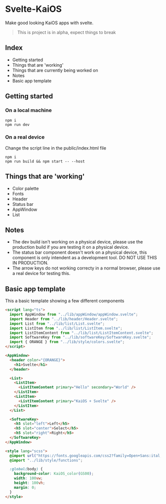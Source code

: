 # Svelte-KaiOS

Make good looking KaiOS apps with svelte.

> This is project is in alpha, expect things to break

## Index

- Getting started
- Things that are 'working'
- Things that are currently being worked on
- Notes
- Basic app template

## Getting started

### On a local machine

```
npm i
npm run dev
```

### On a real device

Change the script line in the public/index.html file

```
npm i
npm run build && npm start -- --host
```

## Things that are 'working'

- Color palette
- Fonts
- Header
- Status bar
- AppWindow
- List

## Notes

- The dev build isn't working on a physical device, please use the production build if you are testing it on a physical device.
- The status bar component doesn't work on a physical device, this component is only intendent as a development tool. DO NOT USE THIS IN PRODUCTION.
- The arrow keys do not working correcty in a normal browser, please use a real device for testing this.

## Basic app template

This a basic template showing a few different components

```html
<script lang="ts">
  import AppWindow from "../lib/appWindow/appWindow.svelte";
  import Header from "../lib/header/Header.svelte";
  import List from "../lib/list/List.svelte";
  import ListItem from "../lib/list/ListItem.svelte";
  import ListItemContent from "../lib/list/ListItemContent.svelte";
  import SoftwareKey from "../lib/softwareKey/SoftwareKey.svelte";
  import { ORANGE } from "../lib/style/colors.svelte";
</script>

<AppWindow>
  <header color="{ORANGE}">
    <h1>Svelte</h1>
  </header>

  <List>
    <ListItem>
      <ListItemContent primary="Hello" secondary="World" />
    </ListItem>
    <ListItem>
      <ListItemContent primary="KaiOS + Svelte" />
    </ListItem>
  </List>

  <SoftwareKey>
    <h5 slot="left">Left</h5>
    <h5 slot="center">Select</h5>
    <h5 slot="right">Right</h5>
  </SoftwareKey>
</AppWindow>

<style lang="scss">
  @import url("https://fonts.googleapis.com/css2?family=Open+Sans:ital,wght@0,400;0,600;0,700;1,400;1,600;1,700&display=swap");
  @import "../lib/style/functions";

  :global(body) {
    background-color: KaiOS_color(GS00);
    width: 100vw;
    height: 100vh;
    margin: 0;
  }
</style>
```
